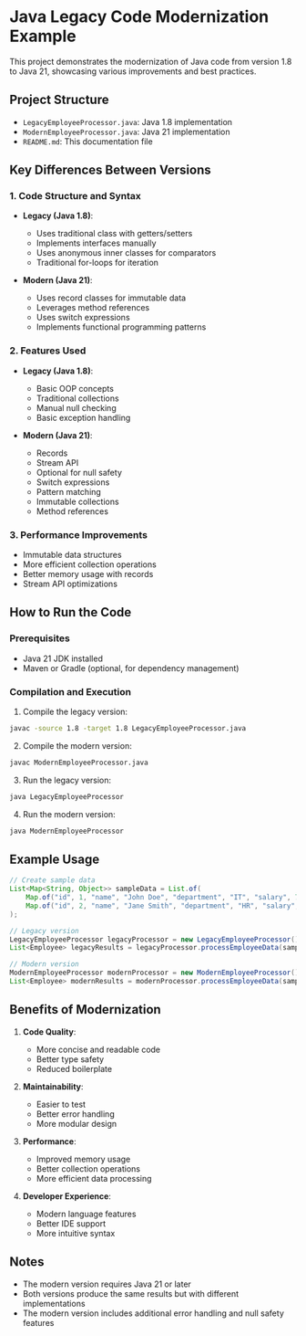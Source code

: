 # Java Legacy Code Modernization Example

This project demonstrates the modernization of Java code from version 1.8 to Java 21, showcasing various improvements and best practices.

## Project Structure

- `LegacyEmployeeProcessor.java`: Java 1.8 implementation
- `ModernEmployeeProcessor.java`: Java 21 implementation
- `README.md`: This documentation file

## Key Differences Between Versions

### 1. Code Structure and Syntax
- **Legacy (Java 1.8)**:
  - Uses traditional class with getters/setters
  - Implements interfaces manually
  - Uses anonymous inner classes for comparators
  - Traditional for-loops for iteration

- **Modern (Java 21)**:
  - Uses record classes for immutable data
  - Leverages method references
  - Uses switch expressions
  - Implements functional programming patterns

### 2. Features Used
- **Legacy (Java 1.8)**:
  - Basic OOP concepts
  - Traditional collections
  - Manual null checking
  - Basic exception handling

- **Modern (Java 21)**:
  - Records
  - Stream API
  - Optional for null safety
  - Switch expressions
  - Pattern matching
  - Immutable collections
  - Method references

### 3. Performance Improvements
- Immutable data structures
- More efficient collection operations
- Better memory usage with records
- Stream API optimizations

## How to Run the Code

### Prerequisites
- Java 21 JDK installed
- Maven or Gradle (optional, for dependency management)

### Compilation and Execution

1. Compile the legacy version:
```bash
javac -source 1.8 -target 1.8 LegacyEmployeeProcessor.java
```

2. Compile the modern version:
```bash
javac ModernEmployeeProcessor.java
```

3. Run the legacy version:
```bash
java LegacyEmployeeProcessor
```

4. Run the modern version:
```bash
java ModernEmployeeProcessor
```

## Example Usage

```java
// Create sample data
List<Map<String, Object>> sampleData = List.of(
    Map.of("id", 1, "name", "John Doe", "department", "IT", "salary", 75000.0),
    Map.of("id", 2, "name", "Jane Smith", "department", "HR", "salary", 65000.0)
);

// Legacy version
LegacyEmployeeProcessor legacyProcessor = new LegacyEmployeeProcessor();
List<Employee> legacyResults = legacyProcessor.processEmployeeData(sampleData);

// Modern version
ModernEmployeeProcessor modernProcessor = new ModernEmployeeProcessor();
List<Employee> modernResults = modernProcessor.processEmployeeData(sampleData);
```

## Benefits of Modernization

1. **Code Quality**:
   - More concise and readable code
   - Better type safety
   - Reduced boilerplate

2. **Maintainability**:
   - Easier to test
   - Better error handling
   - More modular design

3. **Performance**:
   - Improved memory usage
   - Better collection operations
   - More efficient data processing

4. **Developer Experience**:
   - Modern language features
   - Better IDE support
   - More intuitive syntax

## Notes

- The modern version requires Java 21 or later
- Both versions produce the same results but with different implementations
- The modern version includes additional error handling and null safety features 